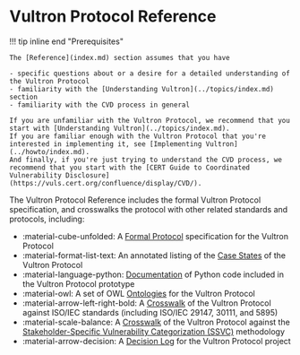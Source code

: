 # Vultron Protocol Reference

!!! tip inline end "Prerequisites"

    The [Reference](index.md) section assumes that you have

    - specific questions about or a desire for a detailed understanding of the Vultron Protocol
    - familiarity with the [Understanding Vultron](../topics/index.md) section
    - familiarity with the CVD process in general
     
    If you are unfamiliar with the Vultron Protocol, we recommend that you start with [Understanding Vultron](../topics/index.md).
    If you are familiar enough with the Vultron Protocol that you're interested in implementing it, see [Implementing Vultron](../howto/index.md).
    And finally, if you're just trying to understand the CVD process, we recommend that you start with the [CERT Guide to Coordinated Vulnerability Disclosure](https://vuls.cert.org/confluence/display/CVD/).

The Vultron Protocol Reference includes the formal Vultron Protocol specification, and crosswalks the
protocol with other related standards and protocols, including:

<div class="grid cards" markdown>

- :material-cube-unfolded: A [Formal Protocol](formal_protocol/index.md) specification for the Vultron Protocol
- :material-format-list-text: An annotated listing of the [Case States](case_states/index.md) of the Vultron Protocol
- :material-language-python: [Documentation](code/index.md) of Python code included in the Vultron Protocol prototype
- :material-owl: A set of OWL [Ontologies](ontology/index.md) for the Vultron Protocol
- :material-arrow-left-right-bold: A [Crosswalk](iso_crosswalks/index.md) of the Vultron Protocol against ISO/IEC standards (including ISO/IEC 29147, 30111, and 5895)
- :material-scale-balance: A [Crosswalk](ssvc_crosswalk.md) of the Vultron Protocol against the [Stakeholder-Specific Vulnerability Categorization (SSVC)](./ssvc_crosswalk.md) methodology
- :material-arrow-decision: A [Decision Log](../adr/index.md) for the Vultron Protocol project

</div>
